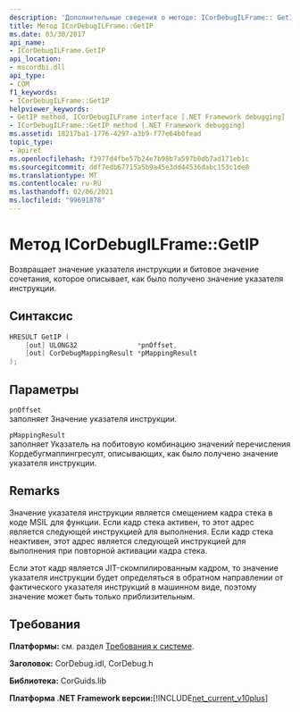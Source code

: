 ```yaml
---
description: 'Дополнительные сведения о методе: ICorDebugILFrame:: GetIP'
title: Метод ICorDebugILFrame::GetIP
ms.date: 03/30/2017
api_name:
- ICorDebugILFrame.GetIP
api_location:
- mscordbi.dll
api_type:
- COM
f1_keywords:
- ICorDebugILFrame::GetIP
helpviewer_keywords:
- GetIP method, ICorDebugILFrame interface [.NET Framework debugging]
- ICorDebugILFrame::GetIP method [.NET Framework debugging]
ms.assetid: 18217ba1-1776-4297-a3b9-f77e64b0fead
topic_type:
- apiref
ms.openlocfilehash: f3977d4fbe57b24e7b98b7a597b0db7ad171eb1c
ms.sourcegitcommit: ddf7edb67715a5b9a45e3dd44536dabc153c1de0
ms.translationtype: MT
ms.contentlocale: ru-RU
ms.lasthandoff: 02/06/2021
ms.locfileid: "99691878"
---
```

# <a name="icordebugilframegetip-method"></a>Метод ICorDebugILFrame::GetIP

Возвращает значение указателя инструкции и битовое значение сочетания, которое описывает, как было получено значение указателя инструкции.  
  
## <a name="syntax"></a>Синтаксис  
  
```cpp  
HRESULT GetIP (  
    [out] ULONG32               *pnOffset,
    [out] CorDebugMappingResult *pMappingResult  
);  
```  
  
## <a name="parameters"></a>Параметры  

 `pnOffset`  
 заполняет Значение указателя инструкции.  
  
 `pMappingResult`  
 заполняет Указатель на побитовую комбинацию значений перечисления Кордебугмаппингресулт, описывающих, как было получено значение указателя инструкции.  
  
## <a name="remarks"></a>Remarks  

 Значение указателя инструкции является смещением кадра стека в коде MSIL для функции. Если кадр стека активен, то этот адрес является следующей инструкцией для выполнения. Если кадр стека неактивен, этот адрес является следующей инструкцией для выполнения при повторной активации кадра стека.  
  
 Если этот кадр является JIT-скомпилированным кадром, то значение указателя инструкции будет определяться в обратном направлении от фактического указателя инструкций в машинном виде, поэтому значение может быть только приблизительным.  
  
## <a name="requirements"></a>Требования  

 **Платформы:** см. раздел [Требования к системе](../../get-started/system-requirements.md).  
  
 **Заголовок:** CorDebug.idl, CorDebug.h  
  
 **Библиотека:** CorGuids.lib  
  
 **Платформа .NET Framework версии:**[!INCLUDE[net_current_v10plus](../../../../includes/net-current-v10plus-md.md)]
